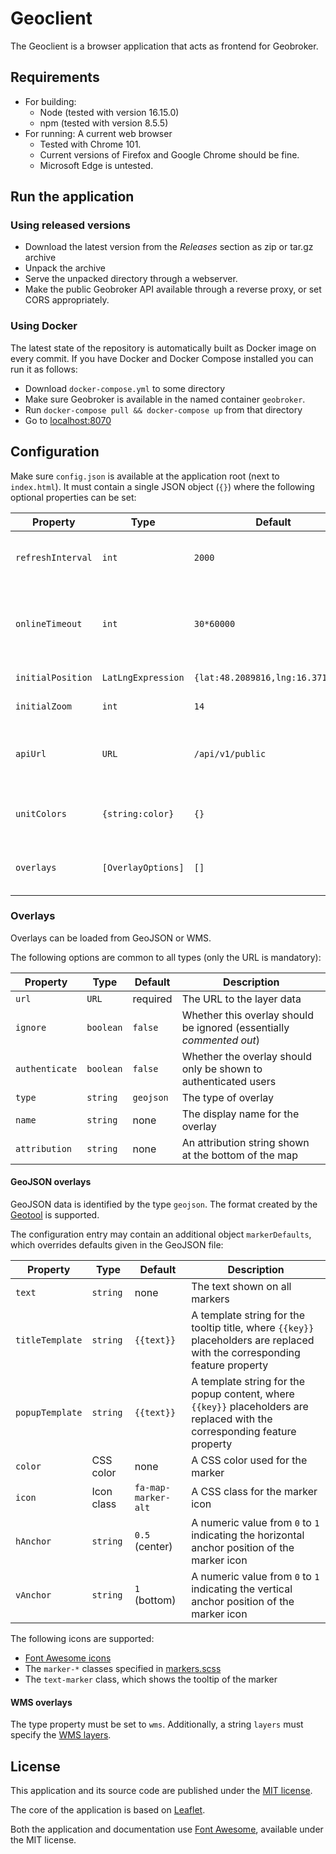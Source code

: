 # Geoclient

The Geoclient is a browser application that acts as frontend for Geobroker.

## Requirements

* For building:
  * Node (tested with version 16.15.0)
  * npm (tested with version 8.5.5)
* For running: A current web browser
  * Tested with Chrome 101.
  * Current versions of Firefox and Google Chrome should be fine.
  * Microsoft Edge is untested.

## Run the application

### Using released versions

* Download the latest version from the *Releases* section as zip or tar.gz archive
* Unpack the archive
* Serve the unpacked directory through a webserver.
* Make the public Geobroker API available through a reverse proxy, or set CORS appropriately.

### Using Docker

The latest state of the repository is automatically built as Docker image on every commit.
If you have Docker and Docker Compose installed you can run it as follows:

* Download `docker-compose.yml` to some directory
* Make sure Geobroker is available in the named container `geobroker`.
* Run `docker-compose pull && docker-compose up` from that directory
* Go to [localhost:8070](http://localhost:8070)

## Configuration

Make sure `config.json` is available at the application root (next to `index.html`).
It must contain a single JSON object (`{}`) where the following optional properties can be set:

| Property          | Type               | Default                           | Description                                              |
|-------------------|--------------------|-----------------------------------|----------------------------------------------------------|
| `refreshInterval` | `int`              | `2000`                            | Data refresh interval in ms                              |
| `onlineTimeout`   | `int`              | `30*60000`                        | Timeout after which a unit is considered *offline* in ms |
| `initialPosition` | `LatLngExpression` | `{lat:48.2089816,lng:16.3710193}` | Initial map position                                     |
| `initialZoom`     | `int`              | `14`                              | Initial map zoom level                                   |
| `apiUrl`          | `URL`              | `/api/v1/public`                  | Relative or absolute URL to the Geobroker API            |
| `unitColors`      | `{string:color}`   | `{}`                              | Map of unit name parts to custom colors                  |
| `overlays`        | `[OverlayOptions]` | `[]`                              | List of additional overlays (see below)                  |

### Overlays

Overlays can be loaded from GeoJSON or WMS.

The following options are common to all types (only the URL is mandatory):

| Property       | Type      | Default   | Description                                                          |
|----------------|-----------|-----------|----------------------------------------------------------------------|
| `url`          | `URL`     | required  | The URL to the layer data                                            |
| `ignore`       | `boolean` | `false`   | Whether this overlay should be ignored (essentially *commented out*) |
| `authenticate` | `boolean` | `false`   | Whether the overlay should only be shown to authenticated users      |
| `type`         | `string`  | `geojson` | The type of overlay                                                  |
| `name`         | `string`  | none      | The display name for the overlay                                     |
| `attribution`  | `string`  | none      | An attribution string shown at the bottom of the map                 |

#### GeoJSON overlays

GeoJSON data is identified by the type `geojson`.
The format created by the [Geotool](https://github.com/wrk-fmd/geotool) is supported.

The configuration entry may contain an additional object `markerDefaults`, which overrides defaults given in the GeoJSON file:

| Property        | Type       | Default             | Description                                                                                                                |
|-----------------|------------|---------------------|----------------------------------------------------------------------------------------------------------------------------|
| `text`          | `string`   | none                | The text shown on all markers                                                                                              |
| `titleTemplate` | `string`   | `{{text}}`          | A template string for the tooltip title, where `{{key}}` placeholders are replaced with the corresponding feature property |
| `popupTemplate` | `string`   | `{{text}}`          | A template string for the popup content, where `{{key}}` placeholders are replaced with the corresponding feature property |
| `color`         | CSS color  | none                | A CSS color used for the marker                                                                                            |
| `icon`          | Icon class | `fa-map-marker-alt` | A CSS class for the marker icon                                                                                            |
| `hAnchor`       | `string`   | `0.5` (center)      | A numeric value from `0` to `1` indicating the horizontal anchor position of the marker icon                               |
| `vAnchor`       | `string`   | `1` (bottom)        | A numeric value from `0` to `1` indicating the vertical anchor position of the marker icon                                 |

The following icons are supported:
* [Font Awesome icons](https://fontawesome.com/search?m=free&s=solid)
* The `marker-*` classes specified in [markers.scss](src/markers.scss)
* The `text-marker` class, which shows the tooltip of the marker

#### WMS overlays

The type property must be set to `wms`.
Additionally, a string `layers` must specify the [WMS layers](https://leafletjs.com/reference.html#tilelayer-wms-layers).

## License

This application and its source code are published under the [MIT license](LICENSE).

The core of the application is based on [Leaflet](https://github.com/Leaflet/Leaflet).

Both the application and documentation use [Font Awesome](https://github.com/FortAwesome/Font-Awesome),
available under the MIT license.
